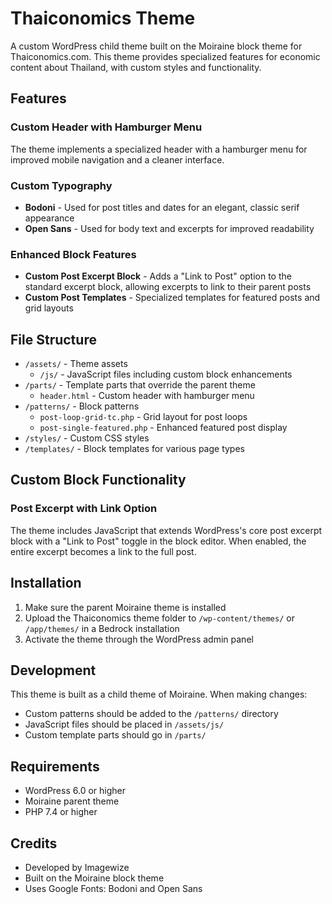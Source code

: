# Thaiconomics Theme

A custom WordPress child theme built on the Moiraine block theme for Thaiconomics.com. This theme provides specialized features for economic content about Thailand, with custom styles and functionality.

## Features

### Custom Header with Hamburger Menu
The theme implements a specialized header with a hamburger menu for improved mobile navigation and a cleaner interface.

### Custom Typography
- **Bodoni** - Used for post titles and dates for an elegant, classic serif appearance
- **Open Sans** - Used for body text and excerpts for improved readability

### Enhanced Block Features
- **Custom Post Excerpt Block** - Adds a "Link to Post" option to the standard excerpt block, allowing excerpts to link to their parent posts
- **Custom Post Templates** - Specialized templates for featured posts and grid layouts

## File Structure

- `/assets/` - Theme assets
  - `/js/` - JavaScript files including custom block enhancements
- `/parts/` - Template parts that override the parent theme
  - `header.html` - Custom header with hamburger menu
- `/patterns/` - Block patterns
  - `post-loop-grid-tc.php` - Grid layout for post loops
  - `post-single-featured.php` - Enhanced featured post display
- `/styles/` - Custom CSS styles
- `/templates/` - Block templates for various page types

## Custom Block Functionality

### Post Excerpt with Link Option
The theme includes JavaScript that extends WordPress's core post excerpt block with a "Link to Post" toggle in the block editor. When enabled, the entire excerpt becomes a link to the full post.

## Installation

1. Make sure the parent Moiraine theme is installed
2. Upload the Thaiconomics theme folder to `/wp-content/themes/` or `/app/themes/` in a Bedrock installation
3. Activate the theme through the WordPress admin panel

## Development

This theme is built as a child theme of Moiraine. When making changes:

- Custom patterns should be added to the `/patterns/` directory
- JavaScript files should be placed in `/assets/js/`
- Custom template parts should go in `/parts/`

## Requirements

- WordPress 6.0 or higher
- Moiraine parent theme
- PHP 7.4 or higher

## Credits

- Developed by Imagewize
- Built on the Moiraine block theme
- Uses Google Fonts: Bodoni and Open Sans